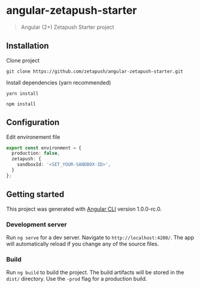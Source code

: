 # angular-zetapush-starter

> Angular (2+) Zetapush Starter project

## Installation

Clone project

```console
git clone https://github.com/zetapush/angular-zetapush-starter.git
```

Install dependencies (yarn recommended)

```console
yarn install
```

```console
npm install
```

## Configuration

Edit environement file

```ts
export const environment = {
  production: false,
  zetapush: {
    sandboxId: '<SET_YOUR-SANDBOX-ID>',
  }
};
```

## Getting started

This project was generated with [Angular CLI](https://github.com/angular/angular-cli) version 1.0.0-rc.0.

### Development server
Run `ng serve` for a dev server. Navigate to `http://localhost:4200/`. The app will automatically reload if you change any of the source files.

### Build

Run `ng build` to build the project. The build artifacts will be stored in the `dist/` directory. Use the `-prod` flag for a production build.
